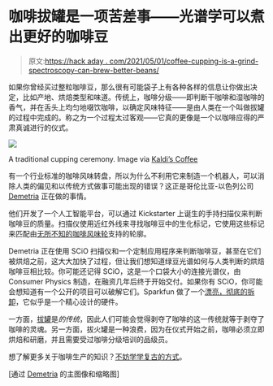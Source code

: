 # 咖啡拔罐是一项苦差事——光谱学可以煮出更好的咖啡豆

> 原文:[https://hack aday . com/2021/05/01/coffee-cupping-is-a-grind-spectroscopy-can-brew-better-beans/](https://hackaday.com/2021/05/01/coffee-cupping-is-a-grind-spectroscopy-could-brew-better-beans/)

如果你曾经买过整粒咖啡豆，那么很有可能袋子上有各种各样的信息让你做出决定，比如产地、烘焙类型和味道。传统上，咖啡分级——即判断干咖啡和湿咖啡的香气，并在舌头上均匀地啜饮咖啡，以确定风味特征——是由人类在一个叫做拔罐的过程中完成的。称之为一个过程太过客观——它真的更像是一个以咖啡应得的严肃真诚进行的仪式。

[![](../Images/9f896e3d66342d63d27c76d0cc9f7120.png)](https://hackaday.com/wp-content/uploads/2021/04/kaldi-cupping.jpg)

A traditional cupping ceremony. Image via [Kaldi’s Coffee](https://kaldiscoffee.com/pages/cupping)

有一个行业标准的咖啡风味转盘，所以为什么不利用它来制造一个机器人，可以消除人类的偏见和以传统方式做事可能出现的错误？这正是哥伦比亚-以色列公司 [Demetria](https://demetria.ag/technology/) 正在做的事情。

他们开发了一个人工智能平台，可以通过 Kickstarter 上诞生的手持扫描仪来判断咖啡豆的质量。扫描仪使用近红外线来寻找咖啡豆中的生化标记，它使用这些标记来匹配由[无所不知的咖啡风味轮](https://www.redrockroasters.com/blog/coffee-2/coffee-tasters-flavor-wheel)支持的轮廓。

Demetria 正在使用 SCiO 扫描仪和一个定制应用程序来判断咖啡豆，甚至在它们被烘焙之前，这大大加快了过程，但让我们想知道绿豆光谱如何与人类判断的烘焙咖啡豆相比较。你可能还记得 SCiO，这是一个口袋大小的连接光谱仪，由 Consumer Physics 制造，在融资几年后终于开始交付。如果你有 SCiO，你可能会想知道有一个公开的项目可以破解它们。Sparkfun 做了一个[漂亮，彻底的拆卸](https://hackaday.com/2017/07/20/scio-pocket-molecular-scanner-teardown/)，它似乎是一个精心设计的硬件。

一方面，[拔罐](http://www.coffeeresearch.org/coffee/cupping.htm)是*的传统*，因此人们可能会觉得剥夺了咖啡的这一传统就等于剥夺了咖啡的灵魂。另一方面，拔火罐是一种浪费，因为在仪式开始之前，咖啡必须立即烘焙和研磨，并且需要受过咖啡分级培训的品级员。

想了解更多关于咖啡生产的知识？[不妨学学复古的方式](https://hackaday.com/2014/09/03/retrotechtacular-time-for-coffee/)。

[通过 [Demetria](https://demetria.ag/technology/) 的主图像和缩略图]